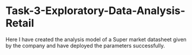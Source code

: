 # Task-3-Exploratory-Data-Analysis-Retail
Here I have created the analysis model of a Super market datasheet given by the company and have deployed the parameters successfully.
